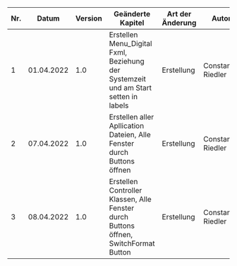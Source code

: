 Nr. | Datum | Version | Geänderte Kapitel | Art der Änderung | Autor | Status |
|--------------|-------------|--------------|--------------|-------------|--------------|--------------|
| 1 | 01.04.2022 | 1.0 |Erstellen Menu_Digital Fxml, Beziehung der Systemzeit und am Start setten in labels   | Erstellung | Constantin Riedler | finished |
| 2 | 07.04.2022 | 1.0 |Erstellen aller Apllication Dateien, Alle Fenster durch Buttons öffnen| Erstellung | Constantin Riedler | finished |
| 3 | 08.04.2022 | 1.0 |Erstellen Controller Klassen, Alle Fenster durch Buttons öffnen, SwitchFormat Button  | Erstellung | Constantin Riedler | finished |
